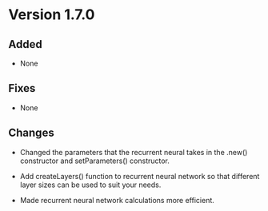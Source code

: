 # Version 1.7.0

## Added

* None

## Fixes

* None

## Changes

* Changed the parameters that the recurrent neural takes in the .new() constructor and setParameters() constructor.

* Add createLayers() function to recurrent neural network so that different layer sizes can be used to suit your needs. 

* Made recurrent neural network calculations more efficient.


